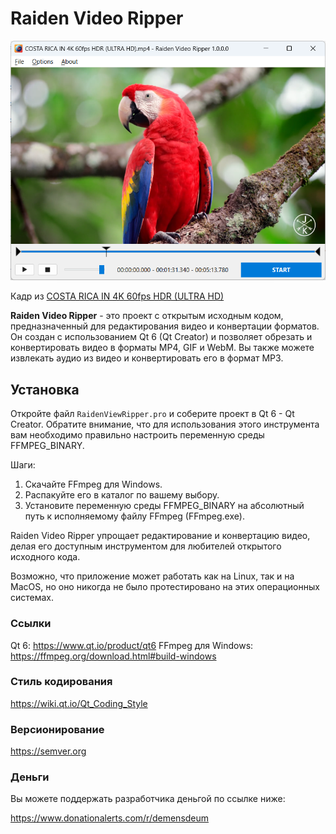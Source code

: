 # Raiden Video Ripper
![Screenshot](Screenshot.png)   

Кадр из [COSTA RICA IN 4K 60fps HDR (ULTRA HD)](https://www.youtube.com/watch?v=LXb3EKWsInQ)

**Raiden Video Ripper** - это проект с открытым исходным кодом, предназначенный для редактирования видео и конвертации форматов. Он создан с использованием Qt 6 (Qt Creator) и позволяет обрезать и конвертировать видео в форматы MP4, GIF и WebM. Вы также можете извлекать аудио из видео и конвертировать его в формат MP3.

## Установка
Откройте файл `RaidenViewRipper.pro` и соберите проект в Qt 6 - Qt Creator. Обратите внимание, что для использования этого инструмента вам необходимо правильно настроить переменную среды FFMPEG_BINARY.

Шаги:

1. Скачайте FFmpeg для Windows.
1. Распакуйте его в каталог по вашему выбору.
1. Установите переменную среды FFMPEG_BINARY на абсолютный путь к исполняемому файлу FFmpeg (FFmpeg.exe).

Raiden Video Ripper упрощает редактирование и конвертацию видео, делая его доступным инструментом для любителей открытого исходного кода.

Возможно, что приложение может работать как на Linux, так и на MacOS, но оно никогда не было протестировано на этих операционных системах.

### Ссылки
Qt 6: https://www.qt.io/product/qt6
FFmpeg для Windows: https://ffmpeg.org/download.html#build-windows

### Стиль кодирования
https://wiki.qt.io/Qt_Coding_Style

### Версионирование
https://semver.org

### Деньги

Вы можете поддержать разработчика деньгой по ссылке ниже:   

https://www.donationalerts.com/r/demensdeum
